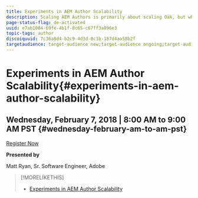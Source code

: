 ```yaml
---
title: Experiments in AEM Author Scalability
description: Scaling AEM Authors is primarily about scaling Oak, but what is the best way to do that? In this session we will cover a number of experiments that have been done to explore how to scale AEM and Oak. We will cover what was learned from these experiments, how what we learned affects how we think of content storage moving forward, projects and tools that have come from these experiments, and also some surprising and non-intuitive takeaways.
page-status-flag: de-activated
uuid: e7ab1084-69fe-4b1f-8c65-c67ff3a896e3
topic-tags: author
discoiquuid: 7c36a8d4-b2c9-4d3d-8c1b-187d4aa58b2f
targetaudience: target-audience new;target-audience ongoing;target-audience upgrader
---
```


# Experiments in AEM Author Scalability{#experiments-in-aem-author-scalability}

## Wednesday, February 7, 2018 | 8:00 AM to 9:00 AM PST {#wednesday-february-am-to-am-pst}

[Register Now](https://www.meetup.com/AEM-Technologist-Group/events/247112340/) 

**Presented by**

Matt Ryan, Sr. Software Engineer, Adobe

>[!MORELIKETHIS]
>
>* [Experiments in AEM Author Scalability](aem-author-scalability.md)
